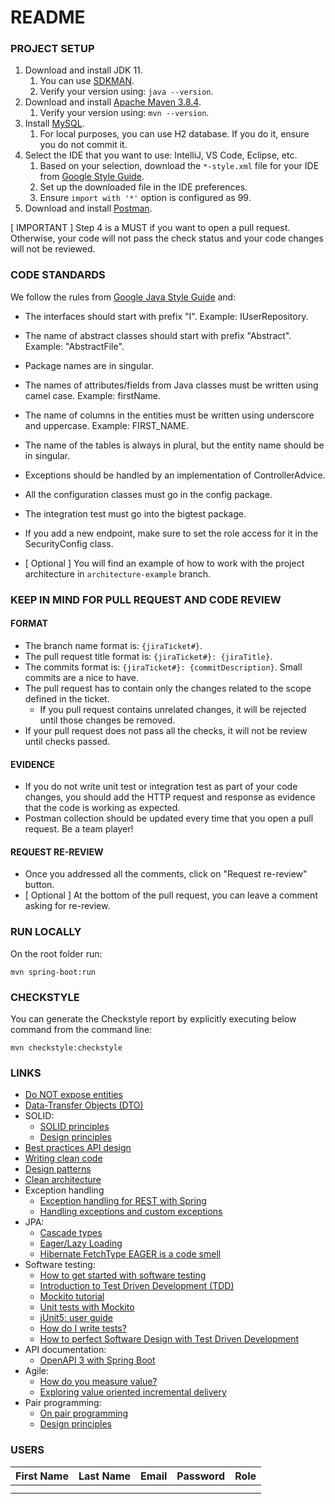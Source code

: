 # README

### PROJECT SETUP

1. Download and install JDK 11.
    1. You can use [SDKMAN](https://sdkman.io/install).
    2. Verify your version using: `java --version`.
2. Download and install [Apache Maven 3.8.4](https://maven.apache.org/download.cgi).
    1. Verify your version using: `mvn --version`.
3. Install [MySQL](https://dev.mysql.com/doc/refman/8.0/en/installing.html).
    1. For local purposes, you can use H2 database. If you do it, ensure you do not commit it.
4. Select the IDE that you want to use: IntelliJ, VS Code, Eclipse, etc.
    1. Based on your selection, download the `*-style.xml` file for your IDE
       from [Google Style Guide](https://github.com/google/styleguide).
    2. Set up the downloaded file in the IDE preferences.
    3. Ensure `import with '*'` option is configured as 99.
5. Download and install [Postman](https://www.postman.com/downloads/).

[ IMPORTANT ] Step 4 is a MUST if you want to open a pull request. Otherwise, your code will not
pass the check status and your code changes will not be reviewed.

### CODE STANDARDS

We follow the rules
from [Google Java Style Guide](https://google.github.io/styleguide/javaguide.html) and:

- The interfaces should start with prefix "I". Example: IUserRepository.
- The name of abstract classes should start with prefix "Abstract". Example: "AbstractFile".
- Package names are in singular.
- The names of attributes/fields from Java classes must be written using camel case. Example:
  firstName.
- The name of columns in the entities must be written using underscore and uppercase. Example:
  FIRST_NAME.
- The name of the tables is always in plural, but the entity name should be in singular.
- Exceptions should be handled by an implementation of ControllerAdvice.
- All the configuration classes must go in the config package.
- The integration test must go into the bigtest package.
- If you add a new endpoint, make sure to set the role access for it in the SecurityConfig class.

- [ Optional ] You will find an example of how to work with the project architecture in
  `architecture-example` branch.

### KEEP IN MIND FOR PULL REQUEST AND CODE REVIEW

#### FORMAT

- The branch name format is: `{jiraTicket#}`.
- The pull request title format is: `{jiraTicket#}: {jiraTitle}`.
- The commits format is: `{jiraTicket#}: {commitDescription}`. Small commits are a nice to have.
- The pull request has to contain only the changes related to the scope defined in the ticket.
    - If you pull request contains unrelated changes, it will be rejected until those changes be
      removed.
- If your pull request does not pass all the checks, it will not be review until checks passed.

#### EVIDENCE

- If you do not write unit test or integration test as part of your code changes, you should add the
  HTTP request and response as evidence that the code is working as expected.
- Postman collection should be updated every time that you open a pull request. Be a team player!

#### REQUEST RE-REVIEW

- Once you addressed all the comments, click on "Request re-review" button.
- [ Optional ] At the bottom of the pull request, you can leave a comment asking for re-review.

### RUN LOCALLY

On the root folder run:

```
mvn spring-boot:run
```

### CHECKSTYLE

You can generate the Checkstyle report by explicitly executing below command from the command line:

```
mvn checkstyle:checkstyle
```

### LINKS

- [Do NOT expose entities](https://thorben-janssen.com/dont-expose-entities-in-api/)
- [Data-Transfer Objects (DTO)](https://dzone.com/articles/dtos)
- SOLID:
    - [SOLID principles](http://www.blackwasp.co.uk/SOLIDPrinciples.aspx)
    - [Design principles](https://www.oodesign.com/design-principles.html)
- [Best practices API design](https://docs.microsoft.com/en-us/azure/architecture/best-practices/api-design)
- [Writing clean code](https://github.com/jnguyen095/clean-code/blob/master/Clean.Code.A.Handbook.of.Agile.Software.Craftsmanship.pdf)
- [Design patterns](https://refactoring.guru/design-patterns)
- [Clean architecture](https://github.com/GunterMueller/Books-3/blob/master/Clean%20Architecture%20A%20Craftsman%20Guide%20to%20Software%20Structure%20and%20Design.pdf)
- Exception handling
    - [Exception handling for REST with Spring](https://www.baeldung.com/exception-handling-for-rest-with-spring)
    - [Handling exceptions and custom exceptions](https://www.javadevjournal.com/spring/exception-handling-for-rest-with-spring/)
- JPA:
    - [Cascade types](https://www.baeldung.com/jpa-cascade-types)
    - [Eager/Lazy Loading](https://www.baeldung.com/hibernate-lazy-eager-loading)
    - [Hibernate FetchType EAGER is a code smell](https://vladmihalcea.com/eager-fetching-is-a-code-smell)
- Software testing:
    - [How to get started with software testing](https://medium.com/@netxm/how-to-get-started-with-software-testing-9fa1ce4f2a64)
    - [Introduction to Test Driven Development (TDD)](https://medium.com/hackernoon/introduction-to-test-driven-development-tdd-61a13bc92d92)
    - [Mockito tutorial](https://www.baeldung.com/mockito-series)
    - [Unit tests with Mockito](https://www.vogella.com/tutorials/Mockito/article.html)
    - [jUnit5: user guide](https://junit.org/junit5/docs/current/user-guide/#overview)
    - [How do I write tests?](https://blog.devgenius.io/how-do-i-write-tests-17640185171c)
    - [How to perfect Software Design with Test Driven Development](https://www.youtube.com/watch?v=ln4WnxX-wrw&ab_channel=ContinuousDelivery)
- API documentation:
    - [OpenAPI 3 with Spring Boot](https://springdoc.org/)
- Agile:
    - [How do you measure value?](https://www.thoughtworks.com/insights/blog/how-do-you-measure-value)
    - [Exploring value oriented incremental delivery](https://www.thoughtworks.com/insights/blog/exploring-value-oriented-incremental-delivery)
- Pair programming:
    - [On pair programming](https://martinfowler.com/articles/on-pair-programming.html)
    - [Design principles](https://www.oodesign.com/design-principles.html)

### USERS

| First Name | Last Name | Email | Password | Role |
|------------|-----------|-------|----------|------|
|            |           |       |          |      |
|            |           |       |          |      |

